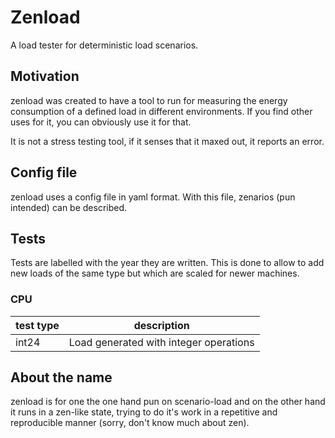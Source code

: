 # Zenload

A load tester for deterministic load scenarios.

## Motivation

zenload was created to have a tool to run for measuring the energy consumption of a defined load in different environments. If you find other uses for it, you can obviously use it for that.

It is not a stress testing tool, if it senses that it maxed out, it reports an error.

## Config file

zenload uses a config file in yaml format. With this file, zenarios (pun intended) can be described.

## Tests

Tests are labelled with the year they are written. This is done to allow to add new loads of the same type but which are scaled for newer machines.

### CPU

| test type | description |
| --------- | ----------- |
| int24 | Load generated with integer operations |

## About the name

zenload is for one the one hand pun on scenario-load and on the other hand it runs in a zen-like state, trying to do it's work in a repetitive and reproducible manner (sorry, don't know much about zen).
